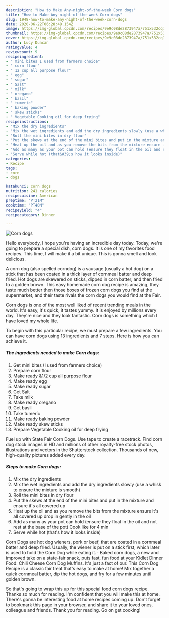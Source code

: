 ```yaml
---
description: "How to Make Any-night-of-the-week Corn dogs"
title: "How to Make Any-night-of-the-week Corn dogs"
slug: 1948-how-to-make-any-night-of-the-week-corn-dogs
date: 2020-06-22T06:28:48.154Z
image: https://img-global.cpcdn.com/recipes/9e9c08de2873947a/751x532cq70/corn-dogs-recipe-main-photo.jpg
thumbnail: https://img-global.cpcdn.com/recipes/9e9c08de2873947a/751x532cq70/corn-dogs-recipe-main-photo.jpg
cover: https://img-global.cpcdn.com/recipes/9e9c08de2873947a/751x532cq70/corn-dogs-recipe-main-photo.jpg
author: Lucy Duncan
ratingvalue: 4
reviewcount: 9
recipeingredient:
- " mini bites I used from farmers choice"
- " corn flour"
- " 12 cup all purpose flour"
- " egg"
- " sugar"
- " Salt"
- " milk"
- " oregano"
- " basil"
- " tumeric"
- " baking powder"
- " skew sticks"
- " Vegetable Cooking oil for deep frying"
recipeinstructions:
- "Mix the dry ingredients"
- "Mix the wet ingredients and add the dry ingredients slowly (use a whisk to ensure the mixture is smooth)"
- "Roll the mini bites in dry flour"
- "Put the skews at the end of the mini bites and put in the mixture and ensure it&#39;s all covered up"
- "Heat up the oil and as you remove the bits from the mixture ensure it&#39;s all covered up drop in gently in the oil"
- "Add as many as your pot can hold (ensure they float in the oil and not rest at the base of the pot) Cook like for 4 min"
- "Serve while hot (that&#39;s how it looks inside)"
categories:
- Recipe
tags:
- corn
- dogs

katakunci: corn dogs 
nutrition: 241 calories
recipecuisine: American
preptime: "PT21M"
cooktime: "PT40M"
recipeyield: "4"
recipecategory: Dinner

---
```



![Corn dogs](https://img-global.cpcdn.com/recipes/9e9c08de2873947a/751x532cq70/corn-dogs-recipe-main-photo.jpg)

Hello everybody, I hope you're having an incredible day today. Today, we're going to prepare a special dish, corn dogs. It is one of my favorites food recipes. This time, I will make it a bit unique. This is gonna smell and look delicious.

A corn dog (also spelled corndog) is a sausage (usually a hot dog) on a stick that has been coated in a thick layer of cornmeal batter and deep fried. Hot dogs are skewered on sticks, dipped in corn batter, and then fried to a golden brown. This easy homemade corn dog recipe is amazing, they taste much better then those boxes of frozen corn dogs you find at the supermarket, and their taste rivals the corn dogs you would find at the Fair.

Corn dogs is one of the most well liked of recent trending meals in the world. It's easy, it's quick, it tastes yummy. It is enjoyed by millions every day. They're nice and they look fantastic. Corn dogs is something which I have loved my whole life.


To begin with this particular recipe, we must prepare a few ingredients. You can have corn dogs using 13 ingredients and 7 steps. Here is how you can achieve it.

<!--inarticleads1-->

##### The ingredients needed to make Corn dogs:

1. Get  mini bites (I used from farmers choice)
1. Prepare  corn flour
1. Make ready  &amp;1/2 cup all purpose flour
1. Make ready  egg
1. Make ready  sugar
1. Get  Salt
1. Take  milk
1. Make ready  oregano
1. Get  basil
1. Take  tumeric
1. Make ready  baking powder
1. Make ready  skew sticks
1. Prepare  Vegetable Cooking oil for deep frying


Fuel up with State Fair Corn Dogs. Use tape to create a racetrack. Find corn dog stock images in HD and millions of other royalty-free stock photos, illustrations and vectors in the Shutterstock collection. Thousands of new, high-quality pictures added every day. 

<!--inarticleads2-->

##### Steps to make Corn dogs:

1. Mix the dry ingredients
1. Mix the wet ingredients and add the dry ingredients slowly (use a whisk to ensure the mixture is smooth)
1. Roll the mini bites in dry flour
1. Put the skews at the end of the mini bites and put in the mixture and ensure it&#39;s all covered up
1. Heat up the oil and as you remove the bits from the mixture ensure it&#39;s all covered up drop in gently in the oil
1. Add as many as your pot can hold (ensure they float in the oil and not rest at the base of the pot) Cook like for 4 min
1. Serve while hot (that&#39;s how it looks inside)


Corn Dogs are hot dog wieners, pork or beef, that are coated in a cornmeal batter and deep fried. Usually, the wiener is put on a stick first, which later is used to hold the Corn Dog while eating it. · Baked corn dogs, a new and improved take on a state-fair snack, puts fast, fun food at your Kidlet Dinner Food: Chili Cheese Corn Dog Muffins. It&#39;s just a fact of our. This Corn Dog Recipe is a classic fair treat that&#39;s easy to make at home! Mix together a quick cornmeal batter, dip the hot dogs, and fry for a few minutes until golden brown. 

So that's going to wrap this up for this special food corn dogs recipe. Thanks so much for reading. I'm confident that you will make this at home. There's gonna be interesting food at home recipes coming up. Don't forget to bookmark this page in your browser, and share it to your loved ones, colleague and friends. Thank you for reading. Go on get cooking!
